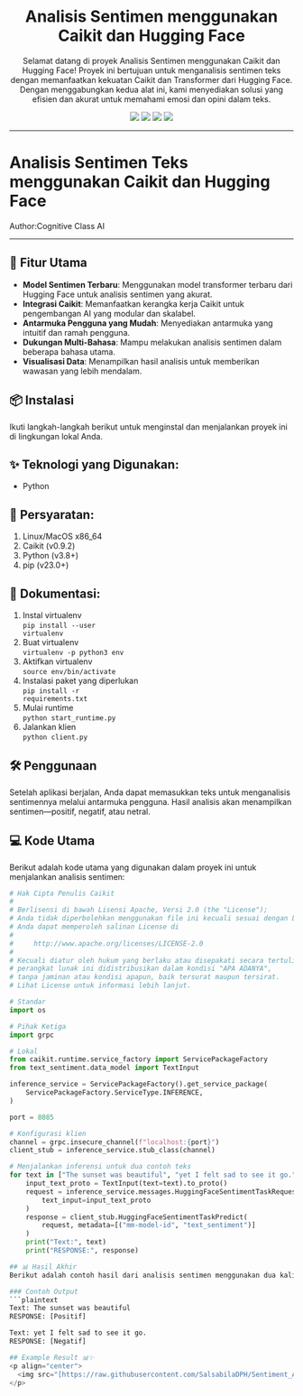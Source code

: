 <h1 align="center"> Analisis Sentimen menggunakan Caikit dan Hugging Face </h1> 
<p align="center"> Selamat datang di proyek Analisis Sentimen menggunakan Caikit dan Hugging Face! Proyek ini bertujuan untuk menganalisis sentimen teks dengan memanfaatkan kekuatan Caikit dan Transformer dari Hugging Face. Dengan menggabungkan kedua alat ini, kami menyediakan solusi yang efisien dan akurat untuk memahami emosi dan opini dalam teks.</p>

<div align="center">
   
<img src="https://img.shields.io/badge/Python-3.8%2B-blue?logo=python&logoColor=white">
<img src="https://img.shields.io/badge/Hugging%20Face-Transformer-yellow?logo=huggingface&logoColor=white">
<img src="https://img.shields.io/badge/Caikit-Analisis%20Sentimen-blueviolet">
<img src="https://img.shields.io/badge/Linux-x86__64-important?logo=linux">
</div>

---

# Analisis Sentimen Teks menggunakan Caikit dan Hugging Face
Author:Cognitive Class AI

---

## 🚀 Fitur Utama
- **Model Sentimen Terbaru**: Menggunakan model transformer terbaru dari Hugging Face untuk analisis sentimen yang akurat.
- **Integrasi Caikit**: Memanfaatkan kerangka kerja Caikit untuk pengembangan AI yang modular dan skalabel.
- **Antarmuka Pengguna yang Mudah**: Menyediakan antarmuka yang intuitif dan ramah pengguna.
- **Dukungan Multi-Bahasa**: Mampu melakukan analisis sentimen dalam beberapa bahasa utama.
- **Visualisasi Data**: Menampilkan hasil analisis untuk memberikan wawasan yang lebih mendalam.

## 📦 Instalasi
Ikuti langkah-langkah berikut untuk menginstal dan menjalankan proyek ini di lingkungan lokal Anda.

## ✨ Teknologi yang Digunakan:
- Python

## 📝 Persyaratan:
1. Linux/MacOS x86_64
2. Caikit (v0.9.2)
3. Python (v3.8+)
4. pip (v23.0+)

## 📌 Dokumentasi:
1. Instal virtualenv <br>
   <code>pip install --user virtualenv</code>
2. Buat virtualenv <br>
   <code>virtualenv -p python3 env</code>
3. Aktifkan virtualenv <br>
   <code>source env/bin/activate</code>
4. Instalasi paket yang diperlukan <br>
   <code>pip install -r requirements.txt</code>
5. Mulai runtime <br>
   <code>python start_runtime.py</code>
6. Jalankan klien <br>
   <code>python client.py</code>

## 🛠️ Penggunaan
Setelah aplikasi berjalan, Anda dapat memasukkan teks untuk menganalisis sentimennya melalui antarmuka pengguna. Hasil analisis akan menampilkan sentimen—positif, negatif, atau netral.

## 💻 Kode Utama
Berikut adalah kode utama yang digunakan dalam proyek ini untuk menjalankan analisis sentimen:

```python
# Hak Cipta Penulis Caikit
#
# Berlisensi di bawah Lisensi Apache, Versi 2.0 (the "License");
# Anda tidak diperbolehkan menggunakan file ini kecuali sesuai dengan License.
# Anda dapat memperoleh salinan License di
#
#     http://www.apache.org/licenses/LICENSE-2.0
#
# Kecuali diatur oleh hukum yang berlaku atau disepakati secara tertulis,
# perangkat lunak ini didistribusikan dalam kondisi "APA ADANYA",
# tanpa jaminan atau kondisi apapun, baik tersurat maupun tersirat.
# Lihat License untuk informasi lebih lanjut.

# Standar
import os

# Pihak Ketiga
import grpc

# Lokal
from caikit.runtime.service_factory import ServicePackageFactory
from text_sentiment.data_model import TextInput

inference_service = ServicePackageFactory().get_service_package(
    ServicePackageFactory.ServiceType.INFERENCE,
)

port = 8085

# Konfigurasi klien
channel = grpc.insecure_channel(f"localhost:{port}")
client_stub = inference_service.stub_class(channel)

# Menjalankan inferensi untuk dua contoh teks
for text in ["The sunset was beautiful", "yet I felt sad to see it go."]:
    input_text_proto = TextInput(text=text).to_proto()
    request = inference_service.messages.HuggingFaceSentimentTaskRequest(
        text_input=input_text_proto
    )
    response = client_stub.HuggingFaceSentimentTaskPredict(
        request, metadata=[("mm-model-id", "text_sentiment")]
    )
    print("Text:", text)
    print("RESPONSE:", response)

## 📊 Hasil Akhir
Berikut adalah contoh hasil dari analisis sentimen menggunakan dua kalimat sampel.

### Contoh Output
```plaintext
Text: The sunset was beautiful
RESPONSE: [Positif]

Text: yet I felt sad to see it go.
RESPONSE: [Negatif]

## Example Result 📊✨
<p align="center">
  <img src="[https://raw.githubusercontent.com/SalsabilaDPH/Sentiment_Analysis_using_Caikit_and_HuggingFace/main/](https://github.com/SalsabilaDPH/Sentiment-Analysis-using-Caikit-and-Hugging-Face.git)Screenshot 2024-11-06 015811.png" alt="Sentiment Analysis Image"/>
</p>
